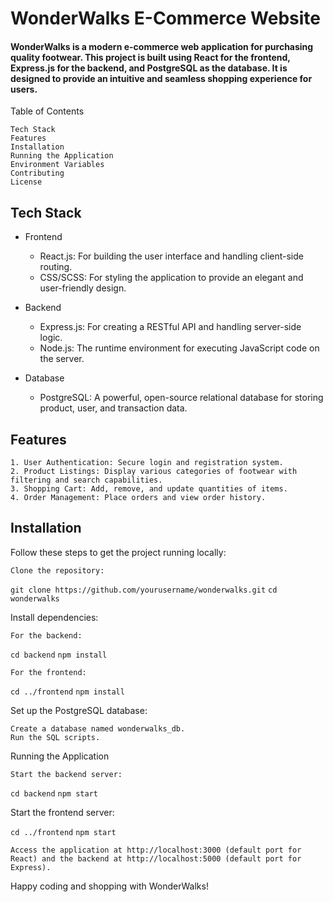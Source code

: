 # WonderWalks E-Commerce Website

#### WonderWalks is a modern e-commerce web application for purchasing quality footwear. This project is built using React for the frontend, Express.js for the backend, and PostgreSQL as the database. It is designed to provide an intuitive and seamless shopping experience for users.

Table of Contents

    Tech Stack
    Features
    Installation
    Running the Application
    Environment Variables
    Contributing
    License

## Tech Stack
- Frontend

    - React.js: For building the user interface and handling client-side routing.
    - CSS/SCSS: For styling the application to provide an elegant and user-friendly design.

- Backend

    - Express.js: For creating a RESTful API and handling server-side logic.
    - Node.js: The runtime environment for executing JavaScript code on the server.

- Database

    - PostgreSQL: A powerful, open-source relational database for storing product, user, and transaction data.

## Features

    1. User Authentication: Secure login and registration system.
    2. Product Listings: Display various categories of footwear with filtering and search capabilities.
    3. Shopping Cart: Add, remove, and update quantities of items.
    4. Order Management: Place orders and view order history.


## Installation

Follow these steps to get the project running locally:

    Clone the repository:

`git clone https://github.com/yourusername/wonderwalks.git`
`cd wonderwalks`

Install dependencies:

    For the backend:

`cd backend`
`npm install`

    For the frontend:

`cd ../frontend`
`npm install`

Set up the PostgreSQL database:
 
    Create a database named wonderwalks_db.
    Run the SQL scripts.

Running the Application

    Start the backend server:

`cd backend`
`npm start`

Start the frontend server:

`cd ../frontend`
`npm start`

    Access the application at http://localhost:3000 (default port for React) and the backend at http://localhost:5000 (default port for Express).

Happy coding and shopping with WonderWalks!

